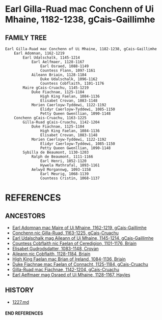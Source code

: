# Earl Gilla-Ruad mac Conchenn of Ui Mhaine, 1182-1238, gCais-Gaillimhe

## FAMILY TREE 
```
Earl Gilla-Ruad mac Conchenn of Ui Mhaine, 1182-1238, gCais-Gaillimhe
	Earl Adomnan, 1162-1219
		Earl Udalschalk, 1145-1214
			Earl Aelfmaer, 1128-1167
				Earl Osraed, 1088-1149
				Countess Flann, 1097-1161
			Aileann Briain, 1128-1184
				Duke Udalschalk, 1096-1162
				Countess Cobflaith, 1101-1176
		Maire gCais-Cruachu, 1145-1219
			Duke Fiachnae, 1125-1184
				High King Faelan, 1084-1136
				Elisabet Crovan, 1083-1148			
			Morien Caerloyw-Tyddewi, 1122-1192
				Elidyr Caerloyw-Tyddewi, 1085-1150
				Petty Queen Gwenllian, 1090-1148
	Conchenn gCais-Cruachu, 1163-1225
		Gilla-Ruad gCais-Cruachu, 1142-1204
			Duke Fiachnae, 1125-1184
				High King Faelan, 1084-1136
				Elisabet Crovan, 1083-1148			
			Morien Caerloyw-Tyddewi, 1122-1192
				Elidyr Caerloyw-Tyddewi, 1085-1150
				Petty Queen Gwenllian, 1090-1148
		Sybilla de Beaumont, 1130-1203
			Ralph de Beaumont, 1111-1166
				Earl Henri, 1052-1120
				Hywela Mathrafal, 1093-1161
			Aelwyd Morgannwg, 1093-1158
				Earl Meurig, 1068-1139
				Countess Cristin, 1068-1137
```


# REFERENCES

## ANCESTORS
* [Earl Adomnan mac Maire of Ui Mhaine, 1162-1219, gCais-Gaillimhe](adomnan_mac_maire_1162.md)
* [Conchenn nic Gilla-Ruad, 1163-1225, gCais-Cruachu](conchenn_nic_gilla-ruad_1163.md)
* [Earl Udalschalk mag Aileann of Ui Mhaine, 1145-1214, gCais-Gaillimhe](udalschalk_mag_aileann_1145.md)
* [Countess Cobflaith nic Faelan of Ceredigion, 1101-1176, Briain](cobflaith_nic_faelan_1101.md)
* [Elisabet Gudrodsdatter, 1083-1148, Crovan](elisabet_gudrodsdatter_1083.md)
* [Aileann nic Cobflaith, 1128-1184, Briain](aileann_nic_cobflaith_1128.md)
* [High King Faelan mac Brian of Ireland, 1084-1136, Briain](faelan_mac_brian_1084.md)
* [Duke Fiachnae mac Faelan of Connacht, 1125-1184, gCais-Cruachu](fiachnae_mac_faelan_1125.md)
* [Gilla-Ruad mac Fiachnae, 1142-1204, gCais-Cruachu](gilla-ruad_mac_fiachnae_1142.md)
* [Earl Aelfmaer mag Osraed of Ui Mhaine, 1128-1167, Hayles](aelfmaer_mag_osraed_1128.md)

## HISTORY
* [1227.md](../h/1227.md)

#### END REFERENCES
